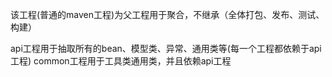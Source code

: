 该工程(普通的maven工程)为父工程用于聚合，不继承（全体打包、发布、测试、构建）

api工程用于抽取所有的bean、模型类、异常、通用类等(每一个工程都依赖于api工程)
common工程用于工具类通用类，并且依赖api工程
